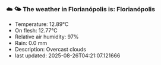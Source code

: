 ### ☁️ 🌤️  The weather in Florianópolis is: Florianópolis

- Temperature: 12.89°C
- On flesh: 12.77°C
- Relative air humidity: 97%
- Rain: 0.0 mm
- Description: Overcast clouds
- last updated: 2025-08-26T04:21:07.121666
